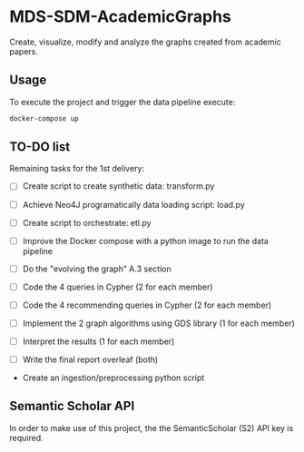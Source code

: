 # MDS-SDM-AcademicGraphs
Create, visualize, modify and analyze the graphs created from academic papers.

## Usage

To execute the project and trigger the data pipeline execute:

```sh
docker-compose up
```

## TO-DO list
Remaining tasks for the 1st delivery:
- [ ] Create script to create synthetic data: transform.py
- [ ] Achieve Neo4J programatically data loading script: load.py 
- [ ] Create script to orchestrate: etl.py
- [ ] Improve the Docker compose with a python image to run the data pipeline
- [ ] Do the "evolving the graph" A.3 section 
- [ ] Code the 4 queries in Cypher (2 for each member)
- [ ] Code the 4 recommending queries in Cypher (2 for each member)
- [ ] Implement the 2 graph algorithms using GDS library (1 for each member)
- [ ] Interpret the results (1 for each member)
- [ ] Write the final report overleaf (both)


- Create an ingestion/preprocessing python script

## Semantic Scholar API
In order to make use of this project, the the SemanticScholar (S2) API key is required. 